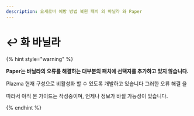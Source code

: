 ```yaml
---
description: 요세로바 에방 방법 복원 패치 의 바닐라 와 Paper
---
```


# ↩️ 화 바닐라

{% hint style="warning" %}

**Paper는 바닐라의 오류를 해결하는 대부분의 패치에 선택지를 추가하고 있지 않습니다.**

Plazma 현재 구성으로 비활성화 할 수 있도록 개발하고 있습니다 그러한 오류 해결 을

따라서 아직 본 가이드는 작성중이며, 언제나 정보가 바뀔 가능성이 있습니다.

{% endhint %}
